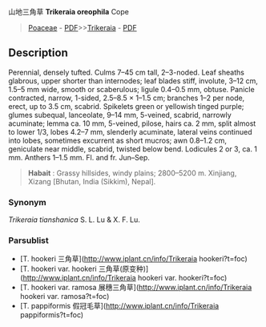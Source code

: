 山地三角草 **Trikeraia oreophila** Cope

> [Poaceae](http://www.iplant.cn/info/Poaceae?t=foc) - [PDF](http://www.iplant.cn/foc/pdf/Poaceae.pdf)>>[Trikeraia](http://www.iplant.cn/info/Trikeraia?t=foc) - [PDF](http://www.iplant.cn/foc/pdf/Trikeraia.pdf)

## Description

Perennial, densely tufted. Culms 7–45 cm tall, 2–3-noded. Leaf sheaths glabrous, upper shorter than internodes; leaf blades stiff, involute, 3–12 cm, 1.5–5 mm wide, smooth or scaberulous; ligule 0.4–0.5 mm, obtuse. Panicle contracted, narrow, 1-sided, 2.5–8.5 × 1–1.5 cm; branches 1–2 per node, erect, up to 3.5 cm, scabrid. Spikelets green or yellowish tinged purple; glumes subequal, lanceolate, 9–14 mm, 5-veined, scabrid, narrowly acuminate; lemma ca. 10 mm, 5-veined, pilose, hairs ca. 2 mm, split almost to lower 1/3, lobes 4.2–7 mm, slenderly acuminate, lateral veins continued into lobes, sometimes excurrent as short mucros; awn 0.8–1.2 cm, geniculate near middle, scabrid, twisted below bend. Lodicules 2 or 3, ca. 1 mm. Anthers 1–1.5 mm. Fl. and fr. Jun–Sep.

> **Habait** : 
> Grassy hillsides, windy plains; 2800–5200 m. Xinjiang, Xizang [Bhutan, India (Sikkim), Nepal].

### Synonym
*Trikeraia tianshanica* S. L. Lu & X. F. Lu.

### Parsublist

* [T.  hookeri  三角草](http://www.iplant.cn/info/Trikeraia hookeri?t=foc)
* [T.  hookeri var. hookeri  三角草(原变种)](http://www.iplant.cn/info/Trikeraia hookeri var. hookeri?t=foc)
* [T.  hookeri var. ramosa  展穗三角草](http://www.iplant.cn/info/Trikeraia hookeri var. ramosa?t=foc)
* [T.  pappiformis  假冠毛草](http://www.iplant.cn/info/Trikeraia pappiformis?t=foc)
